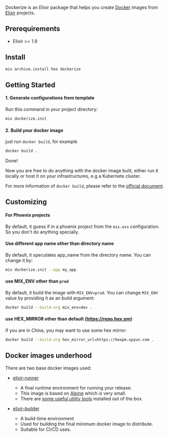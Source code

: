 Dockerize is an Elixir package that helps you create [Docker] images from [Elixir] projects.

## Prerequirements

* Elixir >= 1.9

## Install

```sh
mix archive.install hex dockerize
```
## Getting Started

#### 1. Generate configurations from template

Run this command in your project directory:

```sh
mix dockerize.init
```

#### 2. Build your docker image

just run `docker build`, for example

```sh
docker build .
```

Done!

Now you are free to do anything with the docker image built, either run it locally or host it on your infrastructures, e.g a Kubernete cluster.

For more information of `docker build`, please refer to the [official document](https://docs.docker.com/engine/reference/builder/).

## Customizing

#### For Phoenix projects

By default, it guess if in a phoenix project from the `mix.exs` configuration. So you don't do anything specially.

#### Use different app name other than directory name

By default, it speculates app_name from the directory name. You can change it by:

```sh
mix dockerize.init --app my_app
```

#### use MIX_ENV other than `prod`

By default, it build the image with `MIX_ENV=prod`. You can change `MIX_ENV` value by providing it as an build argument:

```sh
docker build --build-arg mix_env=dev .
```

#### use HEX_MIRROR other than default (https://repo.hex.pm)

If you are in China, you may want to use some hex mirror:

```sh
docker build --build-arg hex_mirror_url=https://hexpm.upyun.com .
```

## Docker images underhood

There are two base docker images used:

* [elixir-runner](https://hub.docker.com/r/qhwa/elixir-runner)
  * A final runtime environment for running your release.
  * This image is based on [Alpine] which is very small.
  * There are [some useful utility tools](https://github.com/qhwa/docker-elixir-runner#features) installed out of the box.

* [elixir-builder](https://hub.docker.com/r/qhwa/elixir-builder)
  * A build-time environment
  * Used for building the final minimum docker image to distribute.
  * Suitable for CI/CD uses.

[Docker]: https://www.docker.com
[Elixir]: https://elixir-lang.org
[Alpine]: https://alpinelinux.org
